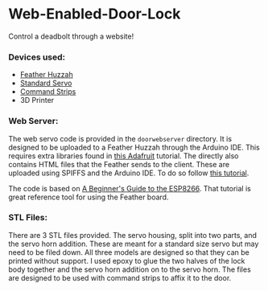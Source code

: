 # Web-Enabled-Door-Lock
Control a deadbolt through a website!

### Devices used:
<ul>
<li><a href="https://www.adafruit.com/product/2821">Feather Huzzah</a> </li>
<li><a href="https://www.amazon.com/gp/product/B07NQJ1VZ2/ref=ppx_yo_dt_b_asin_title_o05_s00?ie=UTF8&psc=1">Standard Servo</a></li>
<li><a href="https://www.command.com/3M/en_US/command/products/~/?N=5924736+3294529207+3294774739+3294857497&rt=rud">Command Strips</a></li>
<li>3D Printer</li>
</ul>

### Web Server:
The web servo code is provided in the ```doorwebserver``` directory. It is designed to be uploaded to a Feather Huzzah through the Arduino IDE.
This requires extra libraries found in [this Adafruit](https://learn.adafruit.com/adafruit-feather-huzzah-esp8266/using-arduino-ide) tutorial.
The directly also contains HTML files that the Feather sends to the client. These are uploaded using SPIFFS and the Arduino IDE. To do so follow [this tutorial](https://arduino-esp8266.readthedocs.io/en/latest/filesystem.html).  

The code is based on [A Beginner's Guide to the ESP8266](https://tttapa.github.io/ESP8266/Chap01%20-%20ESP8266.html). That tutorial is great reference tool for using the Feather board.


### STL Files:
There are 3 STL files provided. The servo housing, split into two parts, and the servo horn addition. These are meant for 
a standard size servo but may need to be filed down.
All three models are designed so that they can be printed without support. I used epoxy to glue the two halves of the lock
body together and the servo horn addition on to the servo horn. 
The files are designed to be used with command strips to affix it to the door.

